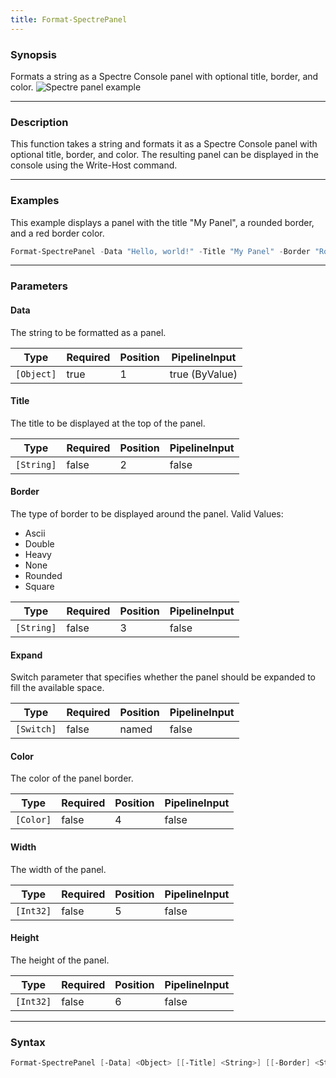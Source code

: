 ```yaml
---
title: Format-SpectrePanel
---
```




### Synopsis
Formats a string as a Spectre Console panel with optional title, border, and color.
![Spectre panel example](/panel.png)

---

### Description

This function takes a string and formats it as a Spectre Console panel with optional title, border, and color. The resulting panel can be displayed in the console using the Write-Host command.

---

### Examples
This example displays a panel with the title "My Panel", a rounded border, and a red border color.

```powershell
Format-SpectrePanel -Data "Hello, world!" -Title "My Panel" -Border "Rounded" -Color "Red"
```

---

### Parameters
#### **Data**
The string to be formatted as a panel.

|Type      |Required|Position|PipelineInput |
|----------|--------|--------|--------------|
|`[Object]`|true    |1       |true (ByValue)|

#### **Title**
The title to be displayed at the top of the panel.

|Type      |Required|Position|PipelineInput|
|----------|--------|--------|-------------|
|`[String]`|false   |2       |false        |

#### **Border**
The type of border to be displayed around the panel.
Valid Values:

* Ascii
* Double
* Heavy
* None
* Rounded
* Square

|Type      |Required|Position|PipelineInput|
|----------|--------|--------|-------------|
|`[String]`|false   |3       |false        |

#### **Expand**
Switch parameter that specifies whether the panel should be expanded to fill the available space.

|Type      |Required|Position|PipelineInput|
|----------|--------|--------|-------------|
|`[Switch]`|false   |named   |false        |

#### **Color**
The color of the panel border.

|Type     |Required|Position|PipelineInput|
|---------|--------|--------|-------------|
|`[Color]`|false   |4       |false        |

#### **Width**
The width of the panel.

|Type     |Required|Position|PipelineInput|
|---------|--------|--------|-------------|
|`[Int32]`|false   |5       |false        |

#### **Height**
The height of the panel.

|Type     |Required|Position|PipelineInput|
|---------|--------|--------|-------------|
|`[Int32]`|false   |6       |false        |

---

### Syntax
```powershell
Format-SpectrePanel [-Data] <Object> [[-Title] <String>] [[-Border] <String>] [-Expand] [[-Color] <Color>] [[-Width] <Int32>] [[-Height] <Int32>] [<CommonParameters>]
```
